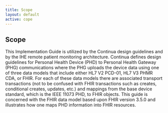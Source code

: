 ```yaml
---
title: Scope
layout: default
active: cope
---
```


## Scope
This Implementation Guide is utilized by the Continua design guidelines and by the IHE remote patient monitoring architecture. Continua defines design guidelines for Personal Health Device (PHD) to Personal Health Gateway (PHG) communications where the PHG uploads the device data using one of three data models that include either HL7 V2 PCD-01, HL7 V3 PHMR CDA, or FHIR. For each of these data models there are associated transport transactions (not to be confused with FHIR transactions such as creates, conditional creates, updates, etc.) and mappings from the base device standard, which is the IEEE 11073 PHD, to FHIR objects. This guide is concerned with the FHIR data model based upon FHIR version 3.5.0 and illustrates how one maps PHD information into FHIR resources.